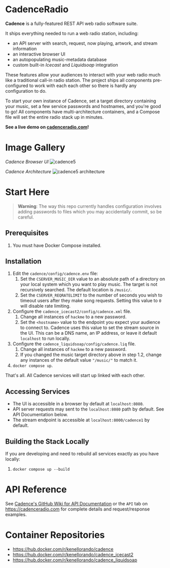 # CadenceRadio

**Cadence** is a fully-featured REST API web radio software suite. 

It ships everything needed to run a web radio station, including:

- an API server with search, request, now playing, artwork, and stream information
- an interactive browser UI
- an autopopulating music-metadata database
- custom built-in _Icecast_ and _Liquidsoap_ integration

These features allow your audiences to interact with your web radio much like a traditional call-in radio station. The project ships all components pre-configured to work with each each other so there is hardly any configuration to do.

To start your own instance of Cadence, set a target directory containing your music, set a few service passwords and hostnames, and you're good to go! All components have multi-architecture containers, and a Compose file will set the entire radio stack up in minutes.

**See a live demo on [cadenceradio.com](https://cadenceradio.com/)!**

# Image Gallery

*Cadence Browser UI*
![cadence5](https://user-images.githubusercontent.com/17265041/189464889-b6a67b78-8d9d-4aef-a142-2494448f26a4.JPG)

*Cadence Architecture*
![cadence5 architecture](https://user-images.githubusercontent.com/17265041/185465196-66fc2249-e43a-46f7-a12f-dbde9aaf8172.png)

# Start Here

> **Warning**: The way this repo currently handles configuration involves adding passwords to files which you may accidentally commit, so be careful.

## Prerequisites
1. You must have Docker Compose installed.

## Installation
1. Edit the `cadence/config/cadence.env` file:
   1. Set the `CSERVER_MUSIC_DIR` value to an absolute path of a directory on your local system which you want to play music. The target is not recursively searched. The default location is `/music/`.
   2. Set the `CSERVER_REQRATELIMIT` to the number of seconds you wish to timeout users after they make song requests. Setting this value to `0` will disable rate limiting.
2. Configure the `cadence_icecast2/config/cadence.xml` file.
   1. Change all instances of `hackme` to a new password.
   2. Set the `<hostname>` value to the endpoint you expect your audience to connect to. Cadence uses this value to set the stream source in the UI. This can be a DNS name, an IP address, or leave it default `localhost` to run locally.
3. Configure the `cadence_liquidsoap/config/cadence.liq` file.
   1. Change all instances of `hackme` to a new password.
   2. If you changed the music target directory above in step 1.2, change any instances of the default value `"/music/"` to match it.
4. `docker compose up`. 

That's all. All Cadence services will start up linked with each other.

## Accessing Services
- The UI is accessible in a browser by default at `localhost:8080`.
- API server requests may sent to the `localhost:8080` path by default. See API Documentation below.
- The stream endpoint is accessible at `localhost:8000/cadence1` by default.

## Building the Stack Locally
If you are developing and need to rebuild all services exactly as you have locally:
1. `docker compose up --build`

# API Reference
See [Cadence's GitHub Wiki for API Documentation](https://github.com/kenellorando/cadence/wiki/API-Reference) or the `API` tab on https://cadenceradio.com for complete details and request/response examples.

# Container Repositories
- https://hub.docker.com/r/kenellorando/cadence
- https://hub.docker.com/r/kenellorando/cadence_icecast2
- https://hub.docker.com/r/kenellorando/cadence_liquidsoap
